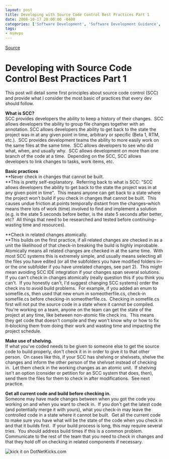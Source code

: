 ```yaml
---
layout: post
title: Developing with Source Code Control Best Practices Part 1
date: 2008-10-17 20:00:00 -0400
categories: ['Software Development', 'Software Development Guidance', 'Visual Studio 2010 Best Practices']
tags:
- msmvps
---
```

[Source](http://blogs.msmvps.com/peterritchie/2008/10/18/developing-with-source-code-control-best-practices-part-1/ "Permalink to Developing with Source Code Control Best Practices Part 1")

# Developing with Source Code Control Best Practices Part 1

This post will detail some first principles about source code control (SCC) and provide what I consider the most basic of practices that every dev should follow.

**What is SCC?**  
SCC provides developers the ability to keep a history of their changes.  SCC allows developers the ability to group file changes together with an annotation. SCC allows developers the ability to get back to the state the project was in at any given point in time, arbitrary or specific (Beta 1, RTM, etc.).  SCC provides development teams the ability to more easily work on the same files at the same time.  SCC allows developers to see who did what, when, and usually why.  SCC allows development on more than one branch of the code at a time.  Depending on the SCC, SCC allows developers to link changes to tasks, work items, etc.

**Basic practices**  
**Never check in changes that cannot be built.  
**This is pretty self-explanatory.  Referring back to what is SCC: "SCC allows developers the ability to get back to the state the project was in at any given point in time".  This means anyone can get back to a state where the project won't build if you check in changes that cannot be built.  This causes undue friction at points temporally distant from the changes–which means there lots of work (time) involved to find and implement a solution (e.g. is the state 5 seconds before better, is the state 5 seconds after better, etc?  All things that need to be researched and tested before continuing–wasting time and resources).

**Check in related changes atomically.  
**This builds on the first practice, if all related changes are checked in as a unit the likelihood of that check-in breaking the build is highly improbable.  Atomically means all related changes are checked in at the same time.  With most SCC systems this is extremely simple, and usually means selecting all the files you have edited (or all the subfolders you have modified folders in–or the one subfolder if you have unrelated changes, see part 2).  This might mean avoiding SCC IDE integration if your changes span several solutions. If you can't check in changes atomically (really question this if you think you can't.  If you honestly can't, I'd suggest changing SCC systems) order the check ins to avoid build problems.  For example, if you added an enum to somefile.cs, then used that new enum in someotherfile.cs, check-in somefile.cs before checking-in someotherfile.cs.  Checking in somefile.cs first will not put the source code in a state where it cannot be compiled.  You're working on a team, anyone on the team can get the state of the project at any time, like between non-atomic file check ins.  This means they get code that doesn't compile and they won't know why or how to fix it–blocking them from doing their work and wasting time and impacting the project schedule.

**Make use of shelving.**  
If what you've coded needs to be given to someone else to get the source code to build properly, don't check it in in order to give it to that other person.  On cases like this, if your SCC has shelving or shelvsets, shelve the changes and inform the other person of the shelvset instead of checking in.  Let them check in the working changes as an atomic unit.  If shelving isn't an option (consider or petition for an SCC system that does, then), send them the files for them to check in after modifications.  See next practice.

**Get all current code and build before checking in.**  
Someone may have made changes between when you got the code you working on and when you want to check in.  If you don't get the latest code (and potentially merge it with yours), what you check-in may leave the controlled code in a state where it cannot be built.  Get all the current code to make sure you have what will be the state of the code when you check in and that it builds first.  If your build process is long, this may require several tries.  You should address build times if this is a common problem.  Communicate to the rest of the team that you need to check in changes and that they hold off on checking in related components if necessary.

![kick it on DotNetKicks.com][1]

[1]: http://www.dotnetkicks.com/Services/Images/KickItImageGenerator.ashx?url=http%3a%2f%2fmsmvps.com%2fblogs%2fpeterritchie%2farchive%2f2008%2f10%2f18%2fdeveloping-with-source-code-control-best-practices-part-1.aspx

